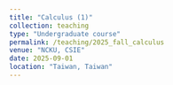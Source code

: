 ```yaml
---
title: "Calculus (1)"
collection: teaching
type: "Undergraduate course"
permalink: /teaching/2025_fall_calculus
venue: "NCKU, CSIE"
date: 2025-09-01
location: "Taiwan, Taiwan"
---
```


